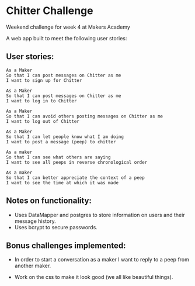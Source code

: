 Chitter Challenge
=================

Weekend challenge for week 4 at Makers Academy  

A web app built to meet the following user stories:  

User stories:
-------

```
As a Maker
So that I can post messages on Chitter as me
I want to sign up for Chitter

As a Maker
So that I can post messages on Chitter as me
I want to log in to Chitter

As a Maker
So that I can avoid others posting messages on Chitter as me
I want to log out of Chitter

As a Maker
So that I can let people know what I am doing  
I want to post a message (peep) to chitter

As a maker
So that I can see what others are saying  
I want to see all peeps in reverse chronological order

As a maker
So that I can better appreciate the context of a peep
I want to see the time at which it was made
```

Notes on functionality:
------

* Uses DataMapper and postgres to store information on users and their message history.
* Uses bcrypt to secure passwords.


Bonus challenges implemented:
-----

* In order to start a conversation as a maker I want to reply to a peep from another maker.

* Work on the css to make it look good (we all like beautiful things).

